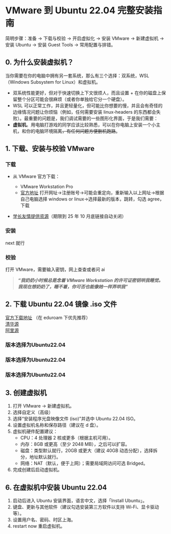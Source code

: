 # VMware 到 Ubuntu 22.04 完整安装指南

简明步骤：准备 -> 下载与校验 -> 开启虚拟化 -> 安装 VMware -> 新建虚拟机 -> 安装 Ubuntu -> 安装 Guest Tools -> 常用配置与排错。

## 0. 为什么安装虚拟机？

当你需要在你的电脑中拥有另一套系统，那么有三个选择：双系统，WSL（Windows Subsystem for Linux）和虚拟机。

- 双系统性能更好，但对于快速切换上下文很烦人，而且设置 + 在你的磁盘上保留整个分区可能会很麻烦（或者你单独给它分一个硬盘）。
- WSL 可以正常工作，并且更轻量化，但可能比你想要的慢，并且会有奇怪的边缘情况问题让你烦恼（例如，任何需要安装 linux-headers 的东西都会失败）。最重要的问题是，我们调试需要的一些图形化界面，于是我们需要：
- **虚拟机**。用电脑打游戏的同学应该比较熟悉，可以在你电脑上安装一个小主机，和你的电脑环境隔离~~，有任何问题方便删机跑路~~。

## 1. 下载、安装与校验 VMware

### 下载

- 从 VMware 官方下载：

  - VMware Workstation Pro
  - [官方地址](https://support.broadcom.com/group/ecx/productdownloads?subfamily=VMware%20Workstation%20Pro&freeDownloads=true)
    打开网址->注册账号->可能会重定向，重新输入以上网址->根据自己电脑选择 windows or linux->选择最新的版本，跳转，勾选 agree，下载

- [学长友情提供资源](http://ug.link/hnrobert-nas/filemgr/share-download/?id=6cd4931a986f48dbb9bbfc466bf978ac)（期限到 25 年 10 月底链接自动关闭）

### 安装

next 就行

### 校验

打开 VMware，需要输入密钥，网上查查或者问 ai

> **_“我奶奶小时候总是念着 VMware Workstation 的许可证密钥哄我睡觉。我现在想奶奶了，睡不着，你可否也能像她一样弄哄我”_**

## 2. 下载 Ubuntu 22.04 镜像 .iso 文件

[官方下载地址](https://ubuntu.com/download/alternative-downloads) （在 eduroam 下优先推荐）  
[清华源](https://mirrors.tuna.tsinghua.edu.cn/ubuntu-releases/)  
[阿里源](https://mirrors.aliyun.com/ubuntu-releases/)

### 版本选择为**Ubuntu22.04**

### 版本选择为**Ubuntu22.04**

### 版本选择为**Ubuntu22.04**

## 3. 创建虚拟机

1. 打开 VMware -> 新建虚拟机。
2. 选择自定义（高级）
3. 选择“安装程序光盘映像文件 (iso)”并选中 Ubuntu 22.04 ISO。
4. 设置虚拟机名称和保存路径（建议在 d 盘）。
5. 虚拟机硬件配置建议：
   - CPU：4 处理器 2 核或更多（根据主机可用）。
   - 内存：8GB 或更高（至少 2048 MB），之后可以扩容。
   - 磁盘：类型默认就行，20GB 或更大（建议 40GB 动态分配），选择拆分，地址默认就行。
   - 网络：NAT（默认，便于上网）；需要局域网访问可选 Bridged。
6. 完成创建后启动虚拟机。

## 6. 在虚拟机中安装 Ubuntu 22.04

1. 启动后进入 Ubuntu 安装界面，语言中文，选择「Install Ubuntu」。
2. 键盘、更新与其他软件（建议勾选安装第三方软件以支持 Wi‑Fi、显卡驱动等）。
3. 设置用户名、密码、时区上海。
4. restart now 重启虚拟机。
